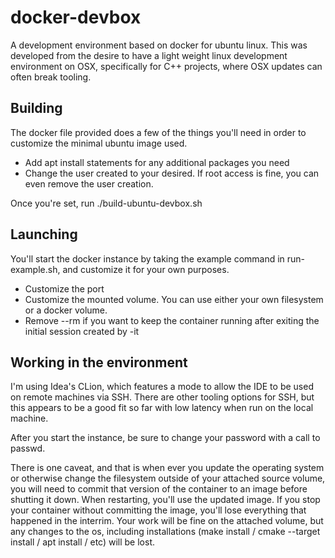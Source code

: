 # docker-devbox
A development environment based on docker for ubuntu linux. This was developed from the desire to have a light weight linux development environment on OSX, specifically for C++ projects, where OSX updates can often break tooling.  

## Building
The docker file provided does a few of the things you'll need in order to customize the minimal ubuntu image used.  

- Add apt install statements for any additional packages you need
- Change the user created to your desired.  If root access is fine, you can even remove the user creation.

Once you're set, run ./build-ubuntu-devbox.sh

## Launching
You'll start the docker instance by taking the example command in run-example.sh, and customize it for your own purposes.  
- Customize the port
- Customize the mounted volume.  You can use either your own filesystem or a docker volume.
- Remove --rm if you want to keep the container running after exiting the initial session created by -it

## Working in the environment
I'm using Idea's CLion, which features a mode to allow the IDE to be used on remote machines via SSH.  There are other tooling options for SSH, but this appears to be a good fit so far  with low latency when run on the local machine.  

After you start the instance, be sure to change your password with a call to passwd.

There is one caveat, and that is when ever you update the operating system or otherwise change the filesystem outside of your attached source volume, you will need to commit that version of the container to an image before shutting it down.  When restarting, you'll use  the updated image.  If you stop your container without committing the image, you'll lose everything that happened in the interrim.  Your work will be fine on the attached volume, but any changes to the os, including installations (make install / cmake --target install / apt install / etc) will be lost.
 
